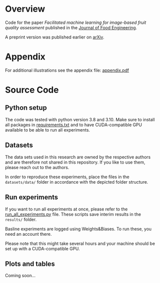 # Overview
Code for the paper *Facilitated machine learning for image-based fruit quality assessment* published in the [Journal of Food Engineering](https://www.sciencedirect.com/science/article/pii/S0260877422004551?via%3Dihub).

A preprint version was published earlier on [arXiv](https://arxiv.org/abs/2207.04523).

# Appendix

For additional illustrations see the appendix file: [appendix.pdf](appendix.pdf)

# Source Code

## Python setup

The code was tested with python version 3.8 and 3.10. Make sure to install all packages in [requirements.txt](requirements.txt) and to have CUDA-compatible GPU available to be able to run all experiments.

## Datasets

The data sets used in this research are owned by the respective authors and are therefore not shared in this repository.
If you like to use them, please reach out to the authors.

In order to reproduce these experiments, place the files in the `datasets/data/` folder in accordance with the depicted folder structure.

## Run experiments

If you want to run all experiments at once, please refer to the [run_all_experiments.py](run_all_experiments.py) file.
These scripts save interim results in the `results/` folder.

Basline experiments are logged using Weights&Biases. To run these, you need an account there.

Please note that this might take several hours and your machine should be set up with a CUDA-compatible GPU.

## Plots and tables

Coming soon...